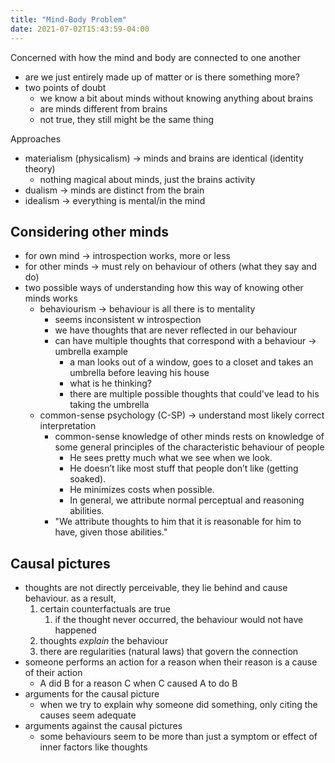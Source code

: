 ```yaml
---
title: "Mind-Body Problem"
date: 2021-07-02T15:43:59-04:00
---
```


Concerned with how the mind and body are connected to one another
-   are we just entirely made up of matter or is there something more?
-   two points of doubt
	-   we know a bit about minds without knowing anything about brains
	-   are minds different from brains
	-   not true, they still might be the same thing

Approaches
-   materialism (physicalism) → minds and brains are identical (identity theory)
    -   nothing magical about minds, just the brains activity
-   dualism → minds are distinct from the brain
-   idealism → everything is mental/in the mind

## Considering other minds
-   for own mind → introspection works, more or less
-   for other minds → must rely on behaviour of others (what they say and do)
-   two possible ways of understanding how this way of knowing other minds works
    -   behaviourism → behaviour is all there is to mentality
        -   seems inconsistent w introspection
        -   we have thoughts that are never reflected in our behaviour
        -   can have multiple thoughts that correspond with a behaviour → umbrella example
            -   a man looks out of a window, goes to a closet and takes an umbrella before leaving his house
            -   what is he thinking?
            -   there are multiple possible thoughts that could've lead to his taking the umbrella
    -   common-sense psychology (C-SP) -> understand most likely correct interpretation
        -  common-sense knowledge of other minds rests on knowledge of some general principles of the characteristic behaviour of people
	        -   He sees pretty much what we see when we look.
            -   He doesn’t like most stuff that people don’t like (getting soaked).
            -   He minimizes costs when possible.
            -   In general, we attribute normal perceptual and reasoning abilities.
        -  "We attribute thoughts to him that it is reasonable for him to have, given those abilities."

## Causal pictures
-   thoughts are not directly perceivable, they lie behind and cause behaviour. as a result,
	1.  certain counterfactuals are true
		1.  if the thought never occurred, the behaviour would not have happened
	2.  thoughts _explain_ the behaviour
	3.  there are regularities (natural laws) that govern the connection
-   someone performs an action for a reason when their reason is a cause of their action
	-   A did B for a reason C when C caused A to do B
-   arguments for the causal picture
	-   when we try to explain why someone did something, only citing the causes seem adequate
-   arguments against the causal pictures
	-   some behaviours seem to be more than just a symptom or effect of inner factors like thoughts